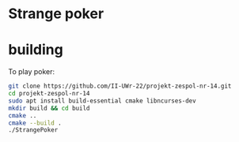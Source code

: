 # Strange poker

# building
To play poker:
```bash
git clone https://github.com/II-UWr-22/projekt-zespol-nr-14.git
cd projekt-zespol-nr-14
sudo apt install build-essential cmake libncurses-dev
mkdir build && cd build
cmake ..
cmake --build .
./StrangePoker
```
